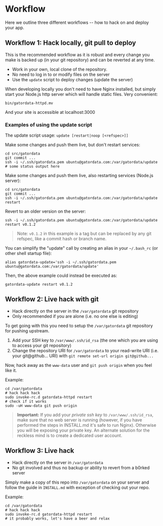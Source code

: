 # Workflow

Here we outline three different workflows -- how to hack on and deploy your app.

## Workflow 1: Hack locally, git pull to deploy

This is the recommended workflow as it is robust and every change you make is backed up (in your git repository) and can be reverted at any time.

- Work in your own, local clone of the repository.
- No need to log in to or modify files on the server
- Use the `update` script to deploy changes (update the server)

When developing locally you don't need to have Nginx installed, but simply start your Node.js http server which will handle static files. Very convenient:

    bin/gatordata-httpd.mv

And your site is accessible at localhost:3000


### Examples of using the update script

The update script usage: `update [restart|noop [<refspec>]]`

Make some changes and push them live, but don't restart services:

    cd src/gatordata
    git commit ...
    ssh -i ~/.ssh/gatordata.pem ubuntu@gatordata.com:/var/gatordata/update
    # some status output here

Make some changes and push them live, also restarting services (Node.js server):

    cd src/gatordata
    git commit ...
    ssh -i ~/.ssh/gatordata.pem ubuntu@gatordata.com:/var/gatordata/update restart

Revert to an older version on the server:

    ssh -i ~/.ssh/gatordata.pem ubuntu@gatordata.com:/var/gatordata/update restart v0.1.2

> Note: `v0.1.2` in this example is a tag but can be replaced by any git refspec, like a commit hash or branch name.

You can simplify the "update" call by creating an alias in your `~/.bash_rc` (or other shell startup file):

    alias gatordata-update='ssh -i ~/.ssh/gatordata.pem ubuntu@gatordata.com:/var/gatordata/update'

Then, the above example could instead be executed as:

    gatordata-update restart v0.1.2


## Workflow 2: Live hack with git

- Hack directly on the server in the `/var/gatordata` git repository
- Only recommended if you are alone (i.e. no one else is editing)

To get going with this you need to setup the `/var/gatordata` git repository for pushing upstream.

1. Add your SSH key to `/var/www/.ssh/id_rsa` (the one which you are using to access your git repository)
2. Change the repository URI for `/var/gatordata` to your read-write URI (i.e. your git@github... URI) with `git remote set-url origin git@github...`

Now, hack away as the `www-data` user and `git push origin` when you feel like it.

Example:

    cd /var/gatordata
    # hack hack hack
    sudo invoke-rc.d gatordata-httpd restart
    # check if it works
    sudo -uH www-data git push origin

> **Important:** If you add your *private ssh key* to `/var/www/.ssh/id_rsa`, make sure that no web server is running (however, if you have performed the steps in INSTALL.md it's safe to run Nginx). Otherwise you will be exposing your private key. An alternate solution for the reckless mind is to create a dedicated user account.

## Workflow 3: Live hack

- Hack directly on the server in `/var/gatordata`
- No git involved and thus no backup or ability to revert from a b0rked server

Simply make a copy of this repo into `/var/gatordata` on your server and follow the guide in `INSTALL.md` with exception of checking out your repo.

Example:

    cd /var/gatordata
    # hack hack hack
    sudo invoke-rc.d gatordata-httpd restart
    # it probably works, let's have a beer and relax
